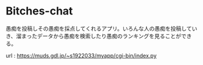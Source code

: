 # Bitches-chat
愚痴を投稿しその愚痴を採点してくれるアプリ。いろんな⼈の愚痴を投稿していき、溜まったデータから愚痴を検索したり愚痴のランキングを⾒ることができる。

url : https://muds.gdl.jp/~s1922033/myapp/cgi-bin/index.py
